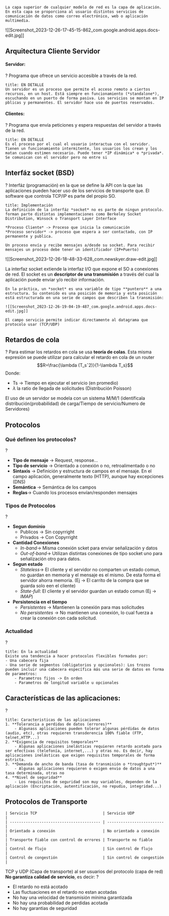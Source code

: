 ```ad-important
La capa superior de cualquier modelo de red es la capa de aplicación. En esta capa se proporciona al usuario distintos servicios de comunicación de datos como correo electrónico, web o aplicación multimedia.
```

![[Screenshot_2023-12-26-17-45-15-862_com.google.android.apps.docs-edit.jpg]]

## Arquitectura Cliente Servidor

#### Servidor:
?
Programa que ofrece un servicio accesible a través de la red.

```ad-summary
title: EN DETALLE
Un servidor es un proceso que permite el acceso remoto a ciertos recursos, en un host. Está siempre en funcionamiento (*standalone*), escuchando en un puerto de forma pasiva. Los servicios se montan en IP pblicas y permanentes. El servidor hace uso de puertos reservados.
```

#### Clientes:
?
Programa que envía peticiones y espera respuestas del servidor a través de la red.

```ad-summary
title: EN DETALLE
Es el proceso por el cual el usuario interactua con el servidor. Tienen un funcionamiento intermitente, los usuarios los crean y los matan cuando estimen necesario. Puede tener *IP dinámica* o *privada*. Se comunican con el servidor pero no entre si
```

## Interfáz socket (BSD)
?
Interfáz (programación) en la que se define la API con la que las aplicaciones pueden hacer uso de los servicios de transporte que. El software que controla TCP/IP es parte del propio SO.

```ad-seealso
title: Implementación
La definición de la interfáz *socket* no es parte de ningun protocolo. forman parte distintas implementaciones como Berkeley Socket Distribution, Winsock o Transport Layer Interface
```

```ad-attention
*Proceso Cliente* -> Proceso que inicia la comunicación
*Proceso servidor* -> proceso que espera a ser contactado, con IP permanente y publica.

Un proceso envía y recibe mensajes a/desde su socket. Para recibir mensajes un proceso debe tener un identificador (IP+Puerto)

```

![[Screenshot_2023-12-26-18-48-33-628_com.newskyer.draw-edit.jpg]]

La interfaz socket extiende la interfaz I/O que expone el SO a conexiones de red. El socket es un **descriptor de una transmisión** a través del cual la aplicación puede enviar y/o recibir información.

```ad-seealso
En la práctica, un *socket* es una variable de tipo **puntero** a una estructura. Su contenido es una posición de memoria y esta posición está estructurada en una serie de campos que describen la transmisión:

![[Screenshot_2023-12-26-19-04-19-487_com.google.android.apps.docs-edit.jpg]]

El campo servicio permite indicar directamente al datagrama que protocolo usar (TCP/UDP)
```

## Retardos de cola
?
Para estimar los retardos en cola se usa **teoría de colas**. Esta misma expresión se puede utilizar para calcular el retardo en cola de un router
$$R=\frac{\lambda (T_sˆ2)}{1-\lambda T_s}$$
Donde:
- Ts -> Tiempo en ejecutar el servicio (en promedio)
- $\lambda$ la ratio de llegada de solicitudes (Distribución Poisson)

El uso de un servidor se modela con un sistema M/M/1 (identificala distribución(probabilidad) de carga/Tiempo de servicio/Numero de Servidores)

## Protocolos

### Qué definen los protocolos?
?
-  **Tipo de mensaje** -> Request, response...
- **Tipo de servicio** -> Orientado a conexión o no, retroalimentado o no
- **Sintaxis** -> Definición y estructura de campos en el mensaje. En el campo aplicación, generalmente texto (HTTP), aunque hay excepciones (DNS)
- **Semántica** -> Semántica de los campos
- **Reglas**-> Cuando los procesos envían/responden mensajes

### Tipos de Protocolos
?
- **Segun dominio**
	- Publicos -> Sin copyrright
	- Privados -> Con Copyrright
- **Cantidad Conexiones**
	- *In-band*-> Misma conexión scket para enviar señalización y datos
	- *Out-of-band*-> Utilizan distintas conexiones de tipo socket uno para señalización  otro para datos.
- **Segun estado**
	- *Stateless*-> El cliente y el servidor no comparten un estado comun, no guardan en memoria y el mensaje es el mismo. De esta forma el servidor ahorra memoria. (Ej -> El carrito de la compra que se guarda solo een el cliente)
	- *State-full*: El cliente y el servidor guardan un estado comun (Ej -> *IMAP*)
- **Persistencia en el tiempo**
	- *Persistentes* -> Mantienen la conexión para mas solicitudes
	- *No persistentes* -> No mantienen una conexión, lo cual fuerza a crear la conexión con cada solicitud.

### Actualidad
?
```ad-seealso
title: En la actualidad
Existe una tendencia a hacer protocolos flexibles formados por:
- Una cabecera fija
- Una serie de segmentos (obligatorios y opcionales): Los trozos pueden incluir una cabecera específica más una serie de datos en forma de parametros:
	- Parametros fijos -> En orden
	- Parametros de longitud variable u opcionales
```


## Características de las aplicaciones:
?
```ad-important
title: Caracteristicas de las aplicaciones
1. **Tolerancia a perdidas de datos (errores)**
	- Algunass aplicaciones pueden tolerar algunas pérdidas de datos (audio, etc), otras requieren transderencia 100% fiable (FTP, telnet,HTTP...)
2. **Exigencia de requisitos temporales**
	- Algunas aplicaciones inelásticas requieren retardo acotado para ser efectivas (telefonía, internet,...) y otras no. Es decir, hay aplicaciones inelásticas que exigen requisitos temporales de forma estricta.
3. **Demanda de ancho de banda (tasa de transmisión o *troughtput*)**
	- Algunas aplicaciones requieren o exigen envio de datos a una tasa determinada, otras no
4. **Nivel de seguridad**
	- Los requisitos de seguridad son muy variables, dependen de la aplicación (Encriptación, autentificación, no repudio, integridad...)
```


## Protocolos de Transporte
``` ad-important
| Servicio TCP                             | Servicio UDP              |
| ---------------------------------------- | ------------------------- |
| Orientado a conexión                     | No orientado a conexión   |
| Transporte fiable con control de errores | Transporte no fiable      |
| Control de flujo                         | Sin control de flujo      |
| Control de congestión                    | Sin control de congestión |
```

TCP y UDP (Capa de transporte) al ser usuarios del protocolo (capa de red) **No garantiza calidad de servicio**, es decir:
?
- El retardo no está acotado
- Las fluctuaciones en el retardo no estan acotadas
- No hay una velocidad de transmisión mínima garantizada
- No hay una probabilidad de perdidas acotada
- No hay garantias de seguridad
